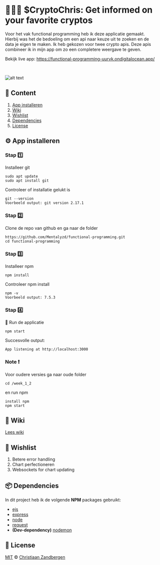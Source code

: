 # 👩🏻‍💻 $CryptoChris: Get informed on your favorite cryptos
Voor het vak functional programming heb ik deze applicatie gemaakt. Hierbij was het de bedoeling om een api naar keuze uit te zoeken en de data je eigen te maken. Ik heb gekozen voor twee crypto apis. Deze apis combineer ik in mijn app om zo een completere weergave te geven.

Bekijk live app:
<a href="https://functional-programming-uurvk.ondigitalocean.app/" target="_blank">https://functional-programming-uurvk.ondigitalocean.app/</a>

<br>

![alt text](https://user-images.githubusercontent.com/32453774/140294453-caf1c433-5ff5-4660-8be9-67c032c6474a.png)

## 📃 Content
1. [App installeren](#%EF%B8%8F-app-installeren)
3. [Wiki](#-wiki)
4. [Wishlist](#-wishlist)
5. [Dependencies](#-dependencies)
6. [License](#-license)


## ⚙️ App installeren
### Stap 1️⃣
Installeer git
```
sudo apt update
sudo apt install git
```
Controleer of installatie gelukt is
```
git --version
Voorbeeld output: git version 2.17.1
```


### Stap 2️⃣
Clone de repo van github en ga naar de folder
```
https://github.com/Mentalyzd/functional-programming.git
cd functional-programming
```


### Stap 3️⃣
Installeer npm
```
npm install
```
Controleer npm install
```
npm -v
Voorbeeld output: 7.5.3
```


### Stap 4️⃣
🚀 Run de applicatie
```
npm start
```
Succesvolle output:
```
App listening at http://localhost:3000
```

### Note ❗️
Voor oudere versies ga naar oude folder
```
cd /week_1_2
```
en run npm
```
install npm
npm start
```

## 📓 Wiki
[Lees wiki](https://github.com/Mentalyzd/functional-programming/wiki)

## 🔮 Wishlist
1. Betere error handling
2. Chart perfectioneren
3. Websockets for chart updating

## 📦 Dependencies
In dit project heb ik de volgende **NPM** packages gebruikt: 
* [ejs](https://www.npmjs.com/package/ejs)
* [express](https://www.npmjs.com/package/express)
* [node](https://www.npmjs.com/package/node)
* [request](https://www.npmjs.com/package/request)
* **(Dev-dependency)** [nodemon](https://www.npmjs.com/package/nodemon)

## 🔑 License
[MIT](https://github.com/Mentalyzd/Fitbud/blob/main/LICENSE) © [Christiaan Zandbergen](https://github.com/Mentalyzd)
